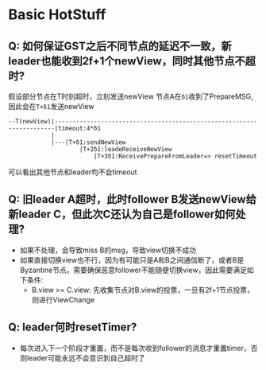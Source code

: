 # Basic HotStuff
## Q: 如何保证GST之后不同节点的延迟不一致，新leader也能收到2f+1个newView，同时其他节点不超时?
假设部分节点在T时刻超时，立刻发送newView
节点A在`δ1`收到了PrepareMSG,因此会在`T+δ1`发送newView
```
--T(newView)|----------------------------------------------------------------------|timeout:4*δ1
            |
            |---|T+δ1:sendNewView
                    |T+2δ1:leadeReceiveNewView
                        |T+3δ1:ReceivePrepareFromLeader=> resetTimeout
```
可以看出其他节点和leader均不会timeout

## Q: 旧leader A超时，此时follower B发送newView给新leader C，但此次C还认为自己是follower如何处理?
- 如果不处理，会导致miss B的msg，导致view切换不成功
- 如果直接切换view也不行，因为有可能只是A和B之间通信断了，或者B是Byzantine节点。需要确保恶意follower不能随便切换view，因此需要满足如下条件:
    - B.view >= C.view: 先收集节点对B.view的投票，一旦有2f+1节点投票，则进行ViewChange

## Q: leader何时resetTimer?
- 每次进入下一个阶段才重置，而不是每次收到follower的消息才重置timer，否则leader可能永远不会意识到自己超时了
